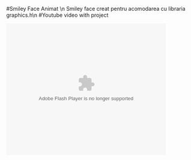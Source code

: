 #Smiley Face Animat \n
Smiley face creat pentru acomodarea cu libraria graphics.h\n
#Youtube video with project
<object width="425" height="350">
  <param name="movie" value="https://youtu.be/-fxwZeZCbww" />
  <param name="wmode" value="transparent" />
  <embed src="http://www.youtube.com/user/wwwLoveWatercom?v=BTRN1YETpyg"
         type="application/x-shockwave-flash"
         wmode="transparent" width="425" height="350" />
</object>
